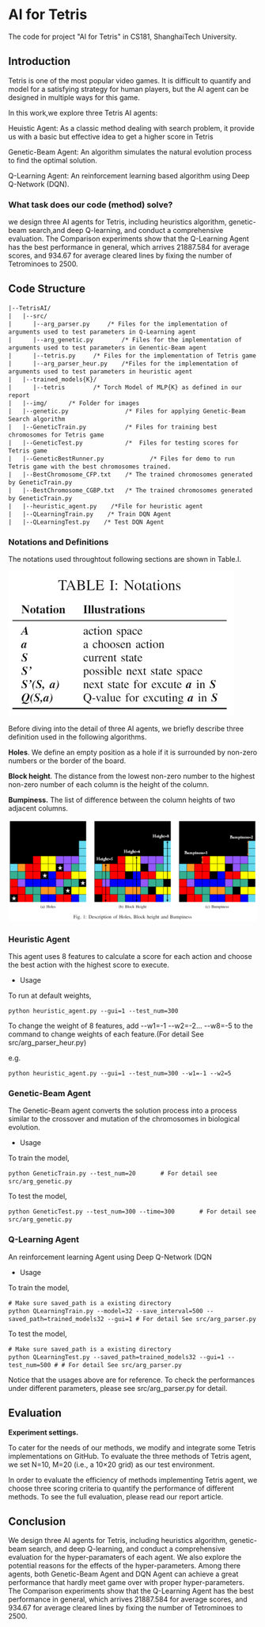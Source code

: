 # AI for Tetris

The code for project "AI for Tetris" in CS181, ShanghaiTech University.

## Introduction

Tetris is one of the most popular video games. It is difficult to quantify and model for a satisfying strategy for human players, but the AI agent can be designed in multiple ways for this game.

In this work,we explore three Tetris AI agents:

Heuistic Agent: As a classic method dealing with search problem, it provide us with a basic but effective idea to get a higher score in Tetris

Genetic-Beam Agent: An algorithm simulates the natural evolution process to find the optimal solution.

Q-Learning Agent: An reinforcement learning based algorithm using Deep Q-Network (DQN).

### **What task does our code (method) solve?**

we design three AI agents for Tetris, including heuristics algorithm, genetic-beam search,and deep Q-learning, and conduct a comprehensive evaluation. The Comparison experiments show that the Q-Learning Agent has the best performance in general, which arrives 21887.584 for average scores, and 934.67 for average cleared lines by fixing the number of Tetrominoes to 2500.



## Code Structure

```
|--TetrisAI/
|   |--src/
|      |--arg_parser.py		/* Files for the implementation of arguments used to test parameters in Q-Learning agent
|      |--arg_genetic.py		/* Files for the implementation of arguments used to test parameters in Genentic-Beam agent
|      |--tetris.py     /* Files for the implementation of Tetris game
|      |--arg_parser_heur.py    /*Files for the implementation of arguments used to test parameters in heuristic agent
|   |--trained_models{K}/
|      |--tetris		/* Torch Model of MLP{K} as defined in our report
|   |--img/      /* Folder for images
|   |--genetic.py                /* Files for applying Genetic-Beam Search algorithm
|   |--GeneticTrain.py           /* Files for training best chromosomes for Tetris game
|   |--GeneticTest.py            /*  Files for testing scores for Tetris game
|   |--GeneticBestRunner.py             /* Files for demo to run Tetris game with the best chromosomes trained.
|   |--BestChromosome_CFP.txt    /* The trained chromosomes generated by GeneticTrain.py
|   |--BestChromosome_CGBP.txt   /* The trained chromosomes generated by GeneticTrain.py
|   |--heuristic_agent.py    /*File for heuristic agent
|   |--QLearningTrain.py    /* Train DQN Agent 
|   |--QLearningTest.py    /* Test DQN Agent
```



### Notations and Definitions

The notations used throughtout following sections are shown in Table.Ⅰ.

![table1](https://github.com/caohch-1/AI-Project/blob/main/img/table1.png)

Before diving into the detail of three AI agents, we briefly describe three definition used in the following algorithms.

__Holes__. We define an empty position as a hole if it is surrounded by non-zero numbers or the border of the board.

__Block height__. The distance from the lowest non-zero number to the highest non-zero number of each column is the height of the column.

__Bumpiness.__ The list of difference between the column heights of two adjacent columns.

![picture1](https://github.com/caohch-1/AI-Project/blob/main/img/picture1.png)



### Heuristic Agent

This agent uses 8 features to calculate a score for each action and choose the best action with the highest score to execute.

- Usage

To run at default weights,
```
python heuristic_agent.py --gui=1 --test_num=300
```
To change the weight of 8 features, add --w1=-1 --w2=-2... --w8=-5 to the command to change weights of each feature.(For detail See src/arg_parser_heur.py)

e.g. 
```
python heuristic_agent.py --gui=1 --test_num=300 --w1=-1 --w2=5
```


### Genetic-Beam Agent

The Genetic-Beam agent converts the solution process into a process similar to the crossover and mutation of the chromosomes in biological evolution. 

- Usage

To train the model,
```
python GeneticTrain.py --test_num=20       # For detail see src/arg_genetic.py
```
To test the model,
```
python GeneticTest.py --test_num=300 --time=300       # For detail see src/arg_genetic.py
```



### Q-Learning Agent

An reinforcement learning Agent using Deep Q-Network (DQN

- Usage

To train the model,
```
# Make sure saved_path is a existing directory
python QLearningTrain.py --model=32 --save_interval=500 --saved_path=trained_models32 --gui=1 # For detail See src/arg_parser.py
```

To test the model,
```
# Make sure saved_path is a existing directory
python QLearningTest.py --saved_path=trained_models32 --gui=1 --test_num=500 # # For detail See src/arg_parser.py
```
Notice that the usages above are for reference. To check the performances under different parameters, please see src/arg_parser.py for detail.


## Evaluation

**Experiment settings.**

To cater for the needs of our methods, we modify  and integrate some Tetris implementations on GitHub. To evaluate the three methods of Tetris agent, we set N=10, M=20 (i.e., a 10×20 grid) as our test environment.



In order to evaluate the efficiency of methods implementing Tetris agent, we choose three scoring criteria to quantify the performance of different methods. To see the full evaluation, please read our report article.

## Conclusion

We design three AI agents for Tetris, including heuristics algorithm, genetic-beam search,
and deep Q-learning, and conduct a comprehensive evaluation for the hyper-paramaters of each agent. We also explore the potential reasons for the effects of the hyper-parameters. Among there agents, both Genetic-Beam Agent and DQN Agent can achieve a great performance that hardly meet game over with proper hyper-parameters. The Comparison experiments show that the Q-Learning Agent has the best performance in general, which arrives 21887.584 for average scores, and 934.67 for average cleared lines by fixing the number of Tetrominoes to 2500.

